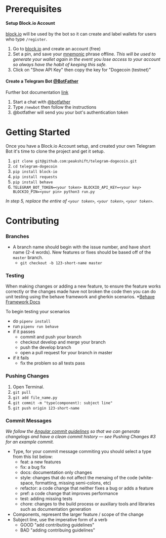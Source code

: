 # Prerequisites

#### Setup Block.io Account
[block.io](https://block.io) will be used by the bot so it can create and label wallets for users who type `/register`.

1. Go to [block.io](https://block.io) and create an account (free)
2. Set a pin, and save your [mnemonic](https://en.wikipedia.org/wiki/Mnemonic) phrase offline.
_This will be used to generate your wallet again in the event you lose access to your account so always have the habit of keeping this safe._
3. Click on "Show API Key" then copy the key for "Dogecoin (testnet)"

#### Create a Telegram Bot [@BotFather](https://core.telegram.org/bots#6-botfather)
Further bot  documentation [link](https://core.telegram.org/bots#6-botfather)

1. Start a chat with [@botfather](https://telegram.me/botfather)
2. Type `/newbot` then follow the instructions
3. @botfather will send you your bot's authentication token

# Getting Started

Once you have a Block.io Account setup, and created your own Telegram Bot it's time to clone the project and get it setup.

1. `git clone git@github.com:peakshift/telegram-dogecoin.git`
2. `cd telegram-dogecoin`
3. `pip install block-io`
4. `pip install requests`
5. `pip install behave`
6. `TELEGRAM_BOT_TOKEN=<your token> BLOCKIO_API_KEY=<your key> BLOCKIO_PIN=<your pin> python3 run.py`

_In step 5, replace the entire of `<your token>`, `<your token>`, `<your token>`._

# Contributing

### Branches
- A branch name should begin with the issue number, and have short name (2-4 words). New features or fixes should be based off of the `master` branch.
  - `git checkout -b 123-short-name master`

### Testing
When making changes or adding a new feature, to ensure the feature works correctly or the changes made have not broken the code then you can do unit testing using the behave framework and gherkin scenarios.
*[Behave Framework Docs](https://behave.readthedocs.io/en/latest/) 

To begin testing your scenarios
- do `pipenv install`
- run `pipenv run behave`
- if it passes
  - commit and push your branch
  - checkout develop and merge your branch
  - push the develop branch
  - open a pull request for your branch in master
- if it fails
  - fix the problem so all tests pass

### Pushing Changes
1. Open Terminal.
2. `git pull`
3. `git add file_name.py`
4. `git commit -m "type(component): subject line"`
5. `git push origin 123-short-name `

### Commit Messages

*We follow the [Angular commit guidelines](https://github.com/angular/angular.js/blob/master/DEVELOPERS.md#-git-commit-guidelines) so that we can generate changelogs and have a clean commit history — see Pushing Changes #3 for an example commit.*

- Type, for your commit message commiting you should select a type from this list below:
  - feat: a new features
  - fix: a bug fix
  - docs: documentation only changes
  - style: changes that do not affect the menaing of the code (white-space, formatting, missing semi-colons, etc)
  - refactor: a code change that neither fixes a bug or adds a feature
  - pref: a code change that improves performance
  - test: adding missing tests
  - chore: changes to the build process or auxiliary tools and libraries such as documentation generation
- Components, represent the larger feature / scope of the change
- Subject line, use the imperative form of a verb
  - GOOD "add contributing guidelines"
  - BAD "adding contribuing guidelines"
